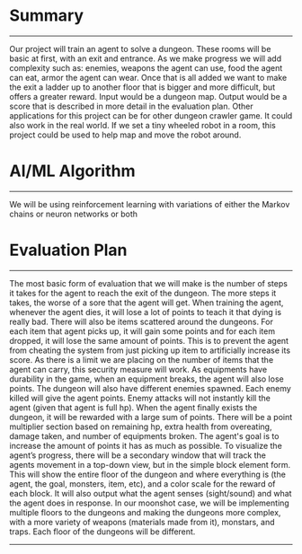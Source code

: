 # Summary
----------
Our project will train an agent to solve a dungeon. These rooms will be basic at first, with an exit and entrance. As we make progress we will add complexity such as: enemies, weapons the agent can use, food the agent can eat, armor the agent can wear. Once that is all added we want to make the exit a ladder up to another floor that is bigger and more difficult, but offers a greater reward. Input would be a dungeon map. Output would be a score that is described in more detail in the evaluation plan. Other applications for this project can be for other dungeon crawler game. It could also work in the real world. If we set a tiny wheeled robot in a room, this project could be used to help map and move the robot around.

# AI/ML Algorithm
-----------------
We will be using reinforcement learning with variations of either the Markov chains or neuron networks or both

# Evaluation Plan
------------------
The most basic form of evaluation that we will make is the number of steps it takes for the agent to reach the exit of the dungeon. The more steps it takes, the worse of a sore that the agent will get. When training the agent, whenever the agent dies, it will lose a lot of points to teach it that dying is really bad. There will also be items scattered around the dungeons. For each item that agent picks up, it will gain some points and for each item dropped, it will lose the same amount of points. This is to prevent the agent from cheating the system from just picking up item to artificially increase its score. As there is a limit we are placing on the number of items that the agent can carry, this security measure will work. As equipments have durability in the game, when an equipment breaks, the agent will also lose points. The dungeon will also have different enemies spawned. Each enemy killed will give the agent points. Enemy attacks will not instantly kill the agent (given that agent is full hp). When the agent finally exists the dungeon, it will be rewarded with a large sum of points. There will be a point multiplier section based on remaining hp, extra health from overeating, damage taken, and number of equipments broken. The agent's goal is to increase the amount of points it has as much as possible.
To visualize the agent’s progress, there will be a secondary window that will track the agents movement in a top-down view, but in the simple block element form. This will show the entire floor of the dungeon and where everything is (the agent, the goal, monsters, item, etc), and a color scale for the reward of each block. It will also output what the agent senses (sight/sound) and what the agent does in response. In our moonshot case, we will be implementing multiple floors to the dungeons and making the dungeons more complex, with a more variety of weapons (materials made from it), monstars, and traps. Each floor of the dungeons will be different.

---
